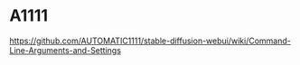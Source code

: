 # A1111

https://github.com/AUTOMATIC1111/stable-diffusion-webui/wiki/Command-Line-Arguments-and-Settings